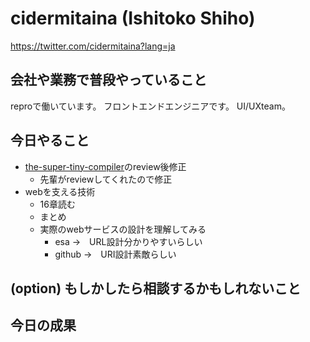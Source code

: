 # cidermitaina (Ishitoko Shiho)
https://twitter.com/cidermitaina?lang=ja

## 会社や業務で普段やっていること
reproで働いています。
フロントエンドエンジニアです。
UI/UXteam。

## 今日やること
- [the-super-tiny-compiler](https://github.com/cidermitaina/the-super-tiny-compiler/pull/1)のreview後修正
  - 先輩がreviewしてくれたので修正
- webを支える技術
  - 16章読む
  - まとめ
  - 実際のwebサービスの設計を理解してみる
    - esa →　URL設計分かりやすいらしい
    - github →　URI設計素敵らしい

## (option) もしかしたら相談するかもしれないこと


## 今日の成果
